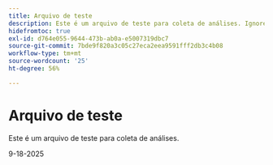 ```yaml
---
title: Arquivo de teste
description: Este é um arquivo de teste para coleta de análises. Ignore-o.
hidefromtoc: true
exl-id: d764e055-9644-473b-ab0a-e5007319dbc7
source-git-commit: 7bde9f820a3c05c27eca2eea9591fff2db3c4b08
workflow-type: tm+mt
source-wordcount: '25'
ht-degree: 56%

---
```


# Arquivo de teste

Este é um arquivo de teste para coleta de análises.

9-18-2025
